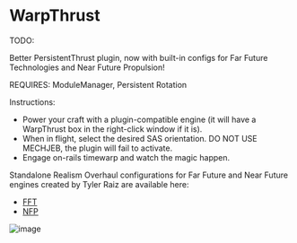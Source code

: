 # WarpThrust

TODO: 

Better PersistentThrust plugin, now with built-in configs for Far Future Technologies and Near Future Propulsion!

REQUIRES: ModuleManager, Persistent Rotation

Instructions:
- Power your craft with a plugin-compatible engine (it will have a WarpThrust box in the right-click window if it is).
- When in flight, select the desired SAS orientation. DO NOT USE MECHJEB, the plugin will fail to activate.
- Engage on-rails timewarp and watch the magic happen.

Standalone Realism Overhaul configurations for Far Future and Near Future engines created by Tyler Raiz are available here:
- [FFT](https://www.youtube.com/watch?v=cx9pL2oRzeA)
- [NFP](https://www.youtube.com/watch?v=9CWHvZVvwSk)

![image](https://github.com/user-attachments/assets/9d11ae6a-9de9-4cc0-9f5b-2d285807ceb1)
